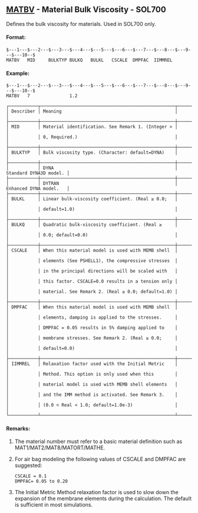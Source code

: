 ## [MATBV](https://help.hexagonmi.com/bundle/MSC_Nastran_2022.4/page/Nastran_Combined_Book/qrg/bulkmno/TOC.MATBV.xhtml) - Material Bulk Viscosity - SOL700

Defines the bulk viscosity for materials. Used in SOL700 only.

#### Format:

```nastran
$---1---$---2---$---3---$---4---$---5---$---6---$---7---$---8---$---9---$---10--$
MATBV   MID     BULKTYP BULKQ   BULKL   CSCALE  DMPFAC  IIMMREL                 
```

#### Example:

```nastran
$---1---$---2---$---3---$---4---$---5---$---6---$---7---$---8---$---9---$---10--$
MATBV   7               1.2                                                     
```

```text
┌───────────┬───────────────────────────────────────────────────┬────────────────────────┐
│ Describer │ Meaning                                           │                        │
├───────────┼───────────────────────────────────────────────────┼────────────────────────┤
│ MID       │ Material identification. See Remark 1. (Integer > │                        │
│           │ 0, Required.)                                     │                        │
├───────────┼───────────────────────────────────────────────────┼────────────────────────┤
│ BULKTYP   │ Bulk viscosity type. (Character: default=DYNA)    │                        │
├───────────┼───────────────────────────────────────────────────┼────────────────────────┤
│           │ DYNA                                              │ Standard DYNA3D model. │
├───────────┼───────────────────────────────────────────────────┼────────────────────────┤
│           │ DYTRAN                                            │ Enhanced DYNA model.   │
├───────────┼───────────────────────────────────────────────────┼────────────────────────┤
│ BULKL     │ Linear bulk-viscosity coefficient. (Real ≥ 0.0;   │                        │
│           │ default=1.0)                                      │                        │
├───────────┼───────────────────────────────────────────────────┼────────────────────────┤
│ BULKQ     │ Quadratic bulk-viscosity coefficient. (Real ≥     │                        │
│           │ 0.0; default=0.0)                                 │                        │
├───────────┼───────────────────────────────────────────────────┼────────────────────────┤
│ CSCALE    │ When this material model is used with MEMB shell  │                        │
│           │ elements (See PSHELL1), the compressive stresses  │                        │
│           │ in the principal directions will be scaled with   │                        │
│           │ this factor. CSCALE=0.0 results in a tension only │                        │
│           │ material. See Remark 2. (Real ≥ 0.0; default=1.0) │                        │
├───────────┼───────────────────────────────────────────────────┼────────────────────────┤
│ DMPFAC    │ When this material model is used with MEMB shell  │                        │
│           │ elements, damping is applied to the stresses.     │                        │
│           │ DMPFAC = 0.05 results in 5% damping applied to    │                        │
│           │ membrane stresses. See Remark 2. (Real ≥ 0.0;     │                        │
│           │ default=0.0)                                      │                        │
├───────────┼───────────────────────────────────────────────────┼────────────────────────┤
│ IIMMREL   │ Relaxation factor used with the Initial Metric    │                        │
│           │ Method. This option is only used when this        │                        │
│           │ material model is used with MEMB shell elements   │                        │
│           │ and the IMM method is activated. See Remark 3.    │                        │
│           │ (0.0 < Real < 1.0; default=1.0e-3)                │                        │
└───────────┴───────────────────────────────────────────────────┴────────────────────────┘
```

#### Remarks:

1. The material number must refer to a basic material definition such as MAT1/MAT2/MAT8/MATORT/MATHE.
2. For air bag modeling the following values of CSCALE and DMPFAC are suggested:

    ```nastran
    CSCALE = 0.1
    DMPFAC= 0.05 to 0.20
    ```

3. The Initial Metric Method relaxation factor is used to slow down the expansion of the membrane elements during the calculation. The default is sufficient in most simulations.

